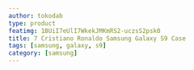 ```yaml
---
author: tokodab
type: product
featimg: 1BUiI7eUlI7WkekJMKmRS2-uczsS2psk0
title: 7 Cristiano Ronaldo Samsung Galaxy S9 Case
tags: [samsung, galaxy, s9]
category: [samsung]
---
```

